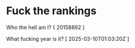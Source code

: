 # Fuck the rankings

Who the hell am I?
{ 20158892 }

What fucking year is it?
[ 2025-03-10T01:03:20Z ]
